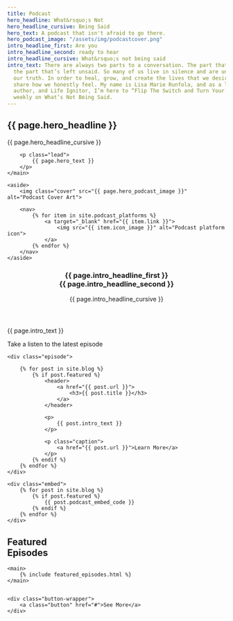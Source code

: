 ```yaml
---
title: Podcast
hero_headline: What&rsquo;s Not
hero_headline_cursive: Being Said
hero_text: A podcast that isn't afraid to go there.
hero_podcast_image: "/assets/img/podcastcover.png"
intro_headline_first: Are you
intro_headline_second: ready to hear
intro_headline_cursive: What&rsquo;s not being said
intro_text: There are always two parts to a conversation. The part that is said, and
  the part that’s left unsaid. So many of us live in silence and are unable to speak
  our truth. In order to heal, grow, and create the lives that we desire, we must
  share how we honestly feel. My name is Lisa Marie Runfola, and as a life coach,
  author, and Life Ignitor, I’m here to “Flip The Switch and Turn Your Life Back On”
  weekly on What’s Not Being Said.
---
```


<section class="section hero podcast__hero">
    <main>
        <h1>{{ page.hero_headline }}</h1>
        <div class="cursive">{{ page.hero_headline_cursive }}</div>

        <p class="lead">
            {{ page.hero_text }}
        </p>
    </main>

    <aside>
        <img class="cover" src="{{ page.hero_podcast_image }}" alt="Podcast Cover Art">

        <nav>
            {% for item in site.podcast_platforms %}
                <a target="_blank" href="{{ item.link }}">
                    <img src="{{ item.icon_image }}" alt="Podcast platform icon">
                </a>    
            {% endfor %}
        </nav>
    </aside>
</section>

<section class="section podcast__intro">
    <header>
        <h3>
            {{ page.intro_headline_first }} <br>
            <span class="shift">
                {{ page.intro_headline_second }}
            </span>
        </h3>
        <div class="cursive">
            {{ page.intro_headline_cursive }}
        </div>
    </header>
    <main>
        <p class="lead">
            {{ page.intro_text }}
        </p>
    </main>
</section>

<section class="section podcast__latest">
    <p class="caption">
        Take a listen to the latest episode
    </p>

    <div class="episode">

        {% for post in site.blog %}
            {% if post.featured %}
                <header>
                    <a href="{{ post.url }}">
                        <h3>{{ post.title }}</h3>
                    </a>
                </header>
                
                <p>
                    {{ post.intro_text }}
                </p>

                <p class="caption">
                    <a href="{{ post.url }}">Learn More</a>
                </p>
            {% endif %}
        {% endfor %} 
    </div>

    <div class="embed">
        {% for post in site.blog %}
            {% if post.featured %}
                {{ post.podcast_embed_code }}
            {% endif %}
        {% endfor %}
    </div>
</section>

<section class="section podcast__featured">
    <h1>Featured <br class="hide--mobile">
        <span class="shift">
            Episodes
        </span>
    </h1>

    <main>
        {% include featured_episodes.html %}
    </main>

    
    <div class="button-wrapper">
        <a class="button" href="#">See More</a>
    </div>
</section>